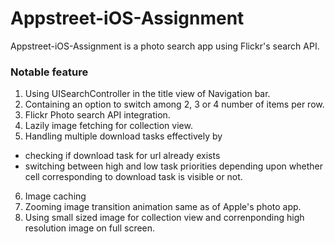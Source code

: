 # Appstreet-iOS-Assignment

Appstreet-iOS-Assignment is a photo search app using Flickr's search API. 

### Notable feature

1. Using UISearchController in the title view of Navigation bar.
2. Containing an option to switch among 2, 3 or 4 number of items per row.
3. Flickr Photo search API integration.
4. Lazily image fetching for collection view.
5. Handling multiple download tasks effectively by 
* checking if download task for url already exists 
* switching between high and low task priorities depending upon whether cell corresponding to download task is visible or not.
6. Image caching
7. Zooming image transition animation same as of Apple's photo app.
8. Using small sized image for collection view and correnponding high resolution image on full screen.


